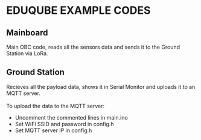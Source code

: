 # EDUQUBE EXAMPLE CODES

## Mainboard 
Main OBC code, reads all the sensors data and sends it to the Ground Station via LoRa.

## Ground Station
Recieves all the payload data, shows it in Serial Monitor and uploads it to an MQTT server. <br>
<br>
To upload the data to the MQTT server: 
- Uncomment the commented lines in main.ino
- Set WiFi SSID and password in config.h
- Set MQTT server IP in config.h
